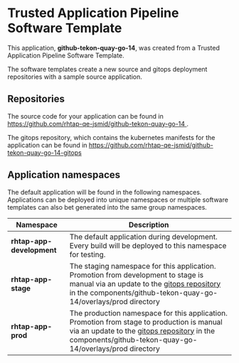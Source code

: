# Trusted Application Pipeline Software Template

This application, **github-tekon-quay-go-14**, was created from a Trusted Application Pipeline Software Template.

The software templates create a new source and gitops deployment repositories with a sample source application. 

## Repositories

The source code for your application can be found in [https://github.com/rhtap-qe-jsmid/github-tekon-quay-go-14 ](https://github.com/rhtap-qe-jsmid/github-tekon-quay-go-14 ).
 
The gitops repository, which contains the kubernetes manifests for the application can be found in 
[https://github.com/rhtap-qe-jsmid/github-tekon-quay-go-14-gitops ](https://github.com/rhtap-qe-jsmid/github-tekon-quay-go-14-gitops ) 

## Application namespaces 

The default application will be found in the following namespaces. Applications can be deployed into unique namespaces or multiple software templates can also bet generated into the same group namespaces.  

|  Namespace   |  Description   |  
| -------- | -------- |   
| **rhtap-app-development** | The default application during development. Every build will be deployed to this namespace for testing. | 
| **rhtap-app-stage** | The staging namespace for this application. Promotion from development to stage is manual via an update to the [gitops repository](https://github.com/rhtap-qe-jsmid/github-tekon-quay-go-14-gitops ) in the components/github-tekon-quay-go-14/overlays/prod directory |  
| **rhtap-app-prod** | The production namespace for this application. Promotion from stage to production is manual via an update to the [gitops repository](https://github.com/rhtap-qe-jsmid/github-tekon-quay-go-14-gitops ) in the components/github-tekon-quay-go-14/overlays/prod directory | 